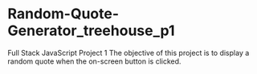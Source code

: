 # Random-Quote-Generator_treehouse_p1
Full Stack JavaScript Project 1
The objective of this project is to display a random quote when the on-screen button is clicked.
